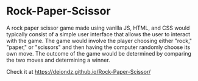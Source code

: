 # Rock-Paper-Scissor

A rock paper scissor game made using vanilla JS, HTML, and CSS would typically consist of a simple user interface that allows the user to interact with the game. The game would involve the player choosing either "rock," "paper," or "scissors" and then having the computer randomly choose its own move. The outcome of the game would be determined by comparing the two moves and determining a winner.

Check it at https://deiondz.github.io/Rock-Paper-Scissor/
